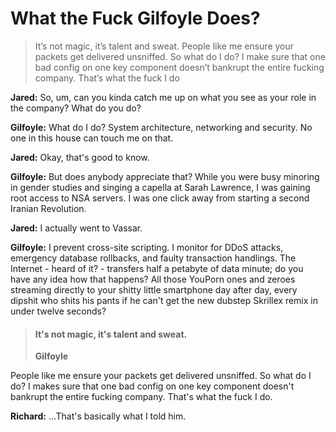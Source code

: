 # What the Fuck Gilfoyle Does? 

> It’s not magic, it’s talent and sweat. People like me ensure your packets get delivered unsniffed. So what do I do? I make sure that one bad config on one key component doesn’t bankrupt the entire fucking company. That’s what the fuck I do

**Jared:** So, um, can you kinda catch me up on what you see as your role in the company? What do you do? 

**Gilfoyle:** What do I do? System architecture, networking and security. No one in this house can touch me on that.  

**Jared:** Okay, that's good to know. 

**Gilfoyle:** But does anybody appreciate that? While you were busy minoring in gender studies and singing a capella at Sarah Lawrence, I was gaining root access to NSA servers. I was one click away from starting a second Iranian Revolution. 

**Jared:** I actually went to Vassar. 

**Gilfoyle:** I prevent cross-site scripting. 
I monitor for DDoS attacks, emergency database rollbacks, and faulty transaction handlings. 
The Internet - heard of it? - transfers half a petabyte of data minute; 
do you have any idea how that happens? 
All those YouPorn ones and zeroes streaming directly to your shitty little smartphone day after day, 
every dipshit who shits his pants if he can't get the new dubstep Skrillex remix in under twelve seconds? 

> #### It's not magic, it's talent and sweat.
> **Gilfoyle** 

People like me ensure your packets get delivered unsniffed. 
So what do I do? 
I makes sure that one bad config on one key component doesn't bankrupt the entire fucking company. 
That's what the fuck I do. 

**Richard:** ...That's basically what I told him.